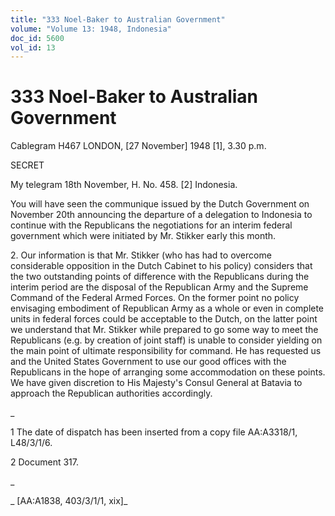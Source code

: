 ```yaml
---
title: "333 Noel-Baker to Australian Government"
volume: "Volume 13: 1948, Indonesia"
doc_id: 5600
vol_id: 13
---
```


# 333 Noel-Baker to Australian Government

Cablegram H467 LONDON, [27 November] 1948 [1], 3.30 p.m.

SECRET

My telegram 18th November, H. No. 458. [2] Indonesia.

You will have seen the communique issued by the Dutch Government on November 20th announcing the departure of a delegation to Indonesia to continue with the Republicans the negotiations for an interim federal government which were initiated by Mr. Stikker early this month.

2\. Our information is that Mr. Stikker (who has had to overcome considerable opposition in the Dutch Cabinet to his policy) considers that the two outstanding points of difference with the Republicans during the interim period are the disposal of the Republican Army and the Supreme Command of the Federal Armed Forces. On the former point no policy envisaging embodiment of Republican Army as a whole or even in complete units in federal forces could be acceptable to the Dutch, on the latter point we understand that Mr. Stikker while prepared to go some way to meet the Republicans (e.g. by creation of joint staff) is unable to consider yielding on the main point of ultimate responsibility for command. He has requested us and the United States Government to use our good offices with the Republicans in the hope of arranging some accommodation on these points. We have given discretion to His Majesty's Consul General at Batavia to approach the Republican authorities accordingly.

_

1 The date of dispatch has been inserted from a copy file AA:A3318/1, L48/3/1/6.

2 Document 317.

_

_ [AA:A1838, 403/3/1/1, xix]_
